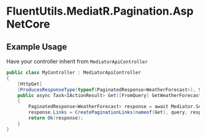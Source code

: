 ﻿# FluentUtils.MediatR.Pagination.AspNetCore

## Example Usage

Have your controller inherit from `MediatorApiController`

```c#
public class MyController : MediatorApiController
{
    [HttpGet]
    [ProducesResponseType(typeof(PaginatedResponse<WeatherForecast>), StatusCodes.Status200OK)]
    public async Task<IActionResult> Get([FromQuery] GetWeatherForecastQuery query, CancellationToken cancellationToken)
    {
        PaginatedResponse<WeatherForecast> response = await Mediator.Send(query, cancellationToken);
        response.Links = CreatePaginationLinks(nameof(Get), query, response);
        return Ok(response);
    }
}
```
